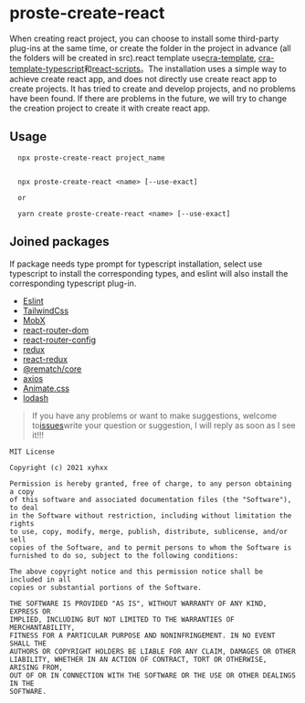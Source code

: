 # proste-create-react

When creating react project, you can choose to install some third-party plug-ins at the same time, or create the folder in the project in advance (all the folders will be created in src).react template use<a href="https://github.com/facebook/create-react-app/tree/master/packages/cra-template">cra-template</a>, <a href="https://github.com/facebook/create-react-app/tree/master/packages/cra-template-typescript">cra-template-typescript</a>和<a href="https://github.com/facebook/create-react-app/tree/master/packages/react-scripts">react-scripts</a>。The installation uses a simple way to achieve create react app, and does not directly use create react app to create projects. It has tried to create and develop projects, and no problems have been found. If there are problems in the future, we will try to change the creation project to create it with create react app.


##  Usage

```
  npx proste-create-react project_name


  npx proste-create-react <name> [--use-exact]

  or

  yarn create proste-create-react <name> [--use-exact]
```

##  Joined packages

If package needs type prompt for typescript installation, select use typescript to install the corresponding types, and eslint will also install the corresponding typescript plug-in.


+ <a href="https://github.com/eslint/eslint">Eslint</a>
+ <a href="https://github.com/tailwindlabs/tailwindcss">TailwindCss</a>
+ <a href="https://github.com/mobxjs/mobx">MobX</a>
+ <a href="https://github.com/ReactTraining/react-router#readme">react-router-dom</a>
+ <a href="https://github.com/ReactTraining/react-router/tree/master/packages/react-router-config">react-router-config</a>
+ <a href="https://github.com/reduxjs/redux">redux</a>
+ <a href="https://github.com/reduxjs/react-redux">react-redux</a>
+ <a href="https://github.com/rematch/rematch">@rematch/core</a>
+ <a href="https://github.com/axios/axios">axios</a>
+ <a href="https://github.com/animate-css/animate.css">Animate.css</a>
+ <a href="https://github.com/lodash/lodash">lodash</a>

> If you have any problems or want to make suggestions, welcome to<a href="https://github.com/xyhxx/proste-create-react/issues">issues</a>write your question or suggestion, I will reply as soon as I see it!!!
```
MIT License

Copyright (c) 2021 xyhxx

Permission is hereby granted, free of charge, to any person obtaining a copy
of this software and associated documentation files (the "Software"), to deal
in the Software without restriction, including without limitation the rights
to use, copy, modify, merge, publish, distribute, sublicense, and/or sell
copies of the Software, and to permit persons to whom the Software is
furnished to do so, subject to the following conditions:

The above copyright notice and this permission notice shall be included in all
copies or substantial portions of the Software.

THE SOFTWARE IS PROVIDED "AS IS", WITHOUT WARRANTY OF ANY KIND, EXPRESS OR
IMPLIED, INCLUDING BUT NOT LIMITED TO THE WARRANTIES OF MERCHANTABILITY,
FITNESS FOR A PARTICULAR PURPOSE AND NONINFRINGEMENT. IN NO EVENT SHALL THE
AUTHORS OR COPYRIGHT HOLDERS BE LIABLE FOR ANY CLAIM, DAMAGES OR OTHER
LIABILITY, WHETHER IN AN ACTION OF CONTRACT, TORT OR OTHERWISE, ARISING FROM,
OUT OF OR IN CONNECTION WITH THE SOFTWARE OR THE USE OR OTHER DEALINGS IN THE
SOFTWARE.

```